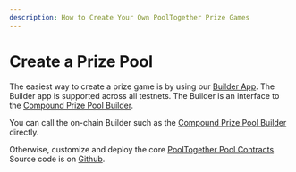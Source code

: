 ```yaml
---
description: How to Create Your Own PoolTogether Prize Games
---
```


# Create a Prize Pool

The easiest way to create a prize game is by using our [Builder App](https://builder.pooltogether.com).  The Builder app is supported across all testnets.  The Builder is an interface to the [Compound Prize Pool Builder](broken-reference).

You can call the on-chain Builder such as the [Compound Prize Pool Builder](broken-reference) directly.

Otherwise, customize and deploy the core [PoolTogether Pool Contracts](../networks.md).  Source code is on [Github](https://github.com/pooltogether/pooltogether-pool-contracts).
